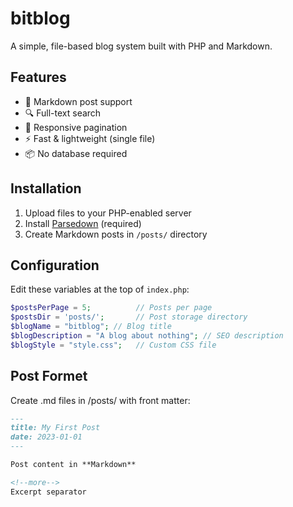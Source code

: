 # bitblog

A simple, file-based blog system built with PHP and Markdown.

## Features

- 📝 Markdown post support
- 🔍 Full-text search
- 📱 Responsive pagination
- ⚡ Fast & lightweight (single file)
- 📦 No database required

## Installation

1. Upload files to your PHP-enabled server
2. Install [Parsedown](https://github.com/erusev/parsedown) (required)
3. Create Markdown posts in `/posts/` directory

## Configuration

Edit these variables at the top of `index.php`:
```php
$postsPerPage = 5;          // Posts per page
$postsDir = 'posts/';       // Post storage directory
$blogName = "bitblog"; // Blog title  
$blogDescription = "A blog about nothing"; // SEO description
$blogStyle = "style.css";   // Custom CSS file
```

## Post Formet

Create .md files in /posts/ with front matter:

```md
---
title: My First Post
date: 2023-01-01
---

Post content in **Markdown**

<!--more--> 
Excerpt separator
```
